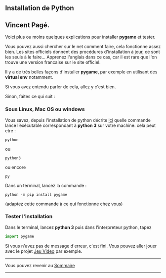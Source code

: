 ## Installation de Python
## Vincent Pagé.

Voici plus ou moins quelques explications pour installer **pygame** et tester.

Vous pouvez aussi chercher sur le net comment faire, cela fonctionne assez bien. Les sites officiels donnent des procédures d'installation à jour, ce sont les seuls à le faire... Apprenez l'anglais dans ce cas, car il est rare que l'on trouve une version francaise sur le site officiel.

Il y a de très belles façons d'installer **pygame**, par exemple en utilisant des **virtual env** notamment.

Si vous avez entendu parler de cela, allez y c'est bien.

Sinon, faites ce qui suit :

### Sous Linux, Mac OS ou windows
Vous savez, depuis l'installation de python décrite [ici](installPython.md) quelle commande lance l’exécutable correspondant à **python 3** sur votre machine.
cela peut etre :
```
python
```
ou
```
python3
```
ou encore
```
py
```

Dans un terminal, lancez la commande :
```
python -m pip install pygame
```
(adaptez cette commande à ce qui fonctionne chez vous)

### Tester l'installation

Dans le terminal, lancez **python 3** puis dans l'interpreteur python, tapez

```python
import pygame
```

Si vous n'avez pas de message d'erreur, c'est fini.
Vous pouvez aller jouer avec le projet [Jeu Video](../Projets/JeuVideo/README.md) par exemple.


---

Vous pouvez revenir au [Sommaire](README.md)

---
